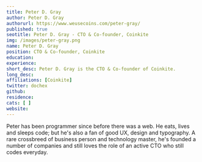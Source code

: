 ```yaml
---
title: Peter D. Gray
author: Peter D. Gray
authorurl: https://www.weusecoins.com/peter-gray/
published: true
seotitle: Peter D. Gray - CTO & Co-founder, Coinkite
img: /images/peter-gray.png
name: Peter D. Gray
position: CTO & Co-founder, Coinkite
education: 
experience: 
short_desc: Peter D. Gray is the CTO & Co-founder of Coinkite. 
long_desc: 
affiliations: [Coinkite]
twitter: dochex
github: 
residence: 
cats: [ ]
website: 
---
```

Peter has been programmer since before there was a web. He eats, lives and sleeps code; but he's also a fan of good UX, design and typography. A rare crossbreed of business person and technology master, he's founded a number of companies and still loves the role of an active CTO who still codes everyday.

